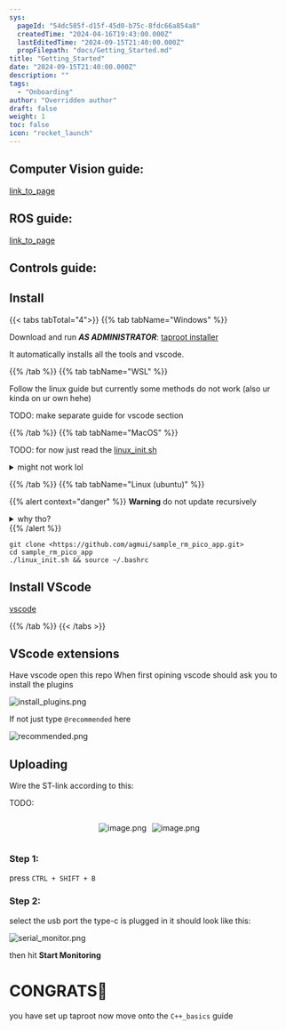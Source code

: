 ```yaml
---
sys:
  pageId: "54dc585f-d15f-45d0-b75c-8fdc66a854a8"
  createdTime: "2024-04-16T19:43:00.000Z"
  lastEditedTime: "2024-09-15T21:40:00.000Z"
  propFilepath: "docs/Getting_Started.md"
title: "Getting_Started"
date: "2024-09-15T21:40:00.000Z"
description: ""
tags:
  - "Onboarding"
author: "Overridden author"
draft: false
weight: 1
toc: false
icon: "rocket_launch"
---
```


## Computer Vision guide:

[link_to_page](86d45bc0-388b-4d26-8848-44f255f73d0e)

## ROS guide:

[link_to_page](3c76c1de-ec8f-46d6-8b0a-294005edc2d5)

## Controls guide:

## Install

{{< tabs tabTotal="4">}}
{{% tab tabName="Windows" %}}

Download and run _**AS ADMINISTRATOR**_: [taproot installer](https://github.com/Thornbots/TeachingFreshies/releases/tag/1.0)

It automatically installs all the tools and vscode.

{{% /tab %}}
{{% tab tabName="WSL" %}}

Follow the linux guide but currently some methods do not work (also ur kinda on ur own hehe)

TODO: make separate guide for vscode section

{{% /tab %}}
{{% tab tabName="MacOS" %}}

TODO: for now just read the [linux_init.sh](https://github.com/agmui/sample_rm_pico_app/blob/main/linux_init.sh)

<details>
<summary>might not work lol</summary>

`brew install libusb pkg-config`

Next install: [vscode](https://code.visualstudio.com/Download)

</details>

{{% /tab %}}
{{% tab tabName="Linux (ubuntu)" %}}

{{% alert context="danger" %}}
**Warning** do not update recursively
<details>
<summary>why tho?</summary>
There are some submodules that may go on for a while (like tinyusb) and I highly
recommend you don't need to get them.
If you want to see what submodules I update just look in `linux_init.sh`
</details>
{{% /alert %}}

```shell
git clone <https://github.com/agmui/sample_rm_pico_app.git>
cd sample_rm_pico_app
./linux_init.sh && source ~/.bashrc
```

## Install VScode

[vscode](https://code.visualstudio.com/Download)

{{% /tab %}}
{{< /tabs >}}

## VScode extensions

Have vscode open this repo
When first opining vscode should ask you to install the plugins

![install_plugins.png](https://prod-files-secure.s3.us-west-2.amazonaws.com/d518164a-d88e-44d1-a4ee-3adb3bd8bce0/89bd30f0-1825-4e77-867b-0a41ce370880/install_plugins.png?X-Amz-Algorithm=AWS4-HMAC-SHA256&X-Amz-Content-Sha256=UNSIGNED-PAYLOAD&X-Amz-Credential=ASIAZI2LB466ZGFG6XN4%2F20250308%2Fus-west-2%2Fs3%2Faws4_request&X-Amz-Date=20250308T030109Z&X-Amz-Expires=3600&X-Amz-Security-Token=IQoJb3JpZ2luX2VjEAsaCXVzLXdlc3QtMiJGMEQCIGM2i58SbI%2B%2BK7EBNqN24deMXq%2FOE1LqMgne7QH9nLM6AiBeX5aZmL2Y8gYjSbAV1oSgcoJG0NG3a2kJ9vpxqlaL3Sr%2FAwhUEAAaDDYzNzQyMzE4MzgwNSIMsWo76QhuaULsXYweKtwDolM5lPEqXyaBAC9A6qM%2FU1BY7Vu7Ohj41G2x0Ept5X%2FCvjFCALCTWYAgHzBw0MN2J%2Bqgp7lZkzkI%2BODd%2Bgwhr4ZQJ%2BryAvFs50nJ2tN0VLZvp8u7Q%2F5JwrsUQsPklQGl8MJwCf7TCJVMU159rvwsLvRIt9KG%2BAn%2Ba9o4BCC%2Bn%2FiA4gxDH3nTlX5u3JTQGsfaY8Wh7VNVxtlxouPpVs2F6P1Y6pRVdQ3pl56fu1ydX%2F6jiysCV25nmECbps5AeS89ki8E5V12KupSjo2dXNnroYvlxR11xPH5sj3VzYofHGL65ZzQO19mPPFY1GHx4bMnRypuT%2FvMICAiG1qD29MU2nXj9G%2B3GkbjUpfcYutHEccXqwpw%2BzhLgnFhWIiHb4ToyKvP3BQ5ZD9y9kFxFUTSY5DDcCNSadeIF4OQaorDukTpIdM6zaslEtUU7fQEVynJsFXxCpEhOpPX3f3IkJDPBvQZ4coi7f2gVCMp2oh0z3gwxJjQfv2g113Ll8B2vYWHI1PdD%2F2GghEVvTpS1AuBOWT0K6sC9wQYe0%2FfR03eo0ED09%2Bn4UPhhpSAazFHbBeZjNU205K5mJ2RGal7iIS36SX76D0AJebqT4lLtaHqyBq8yGsgHtemp1O7lqAwwdyuvgY6pgF1NfIuoaGew56PyRwAbijsu9t3GEkkp3jwwtClhrScB6eUa0DT%2FA6B3BO6VvTRXxfFB3ZgAuBJf21FwHIdfxldvbOll07naCZn6UT%2BWimGAMh%2BH1vHPYdCI7kq6JvWeXRulAVKhj4esWbFlaGUoOLvF09%2BZbCFGAkzLrlxRiBE5jSvVKxDIPRw5rLl7kTkHMl6O1JCEEZLqgwOZl%2BMwahelmbmohPe&X-Amz-Signature=15799b350ebd42106fc964a8ba7f79d6e928c83a2621c77b03f2370ea4d8485e&X-Amz-SignedHeaders=host&x-id=GetObject)

If not just type `@recommended` here  

![recommended.png](https://prod-files-secure.s3.us-west-2.amazonaws.com/d518164a-d88e-44d1-a4ee-3adb3bd8bce0/61e661e9-5d85-4dfc-be0d-8d2097a5e793/recommended.png?X-Amz-Algorithm=AWS4-HMAC-SHA256&X-Amz-Content-Sha256=UNSIGNED-PAYLOAD&X-Amz-Credential=ASIAZI2LB466ZGFG6XN4%2F20250308%2Fus-west-2%2Fs3%2Faws4_request&X-Amz-Date=20250308T030109Z&X-Amz-Expires=3600&X-Amz-Security-Token=IQoJb3JpZ2luX2VjEAsaCXVzLXdlc3QtMiJGMEQCIGM2i58SbI%2B%2BK7EBNqN24deMXq%2FOE1LqMgne7QH9nLM6AiBeX5aZmL2Y8gYjSbAV1oSgcoJG0NG3a2kJ9vpxqlaL3Sr%2FAwhUEAAaDDYzNzQyMzE4MzgwNSIMsWo76QhuaULsXYweKtwDolM5lPEqXyaBAC9A6qM%2FU1BY7Vu7Ohj41G2x0Ept5X%2FCvjFCALCTWYAgHzBw0MN2J%2Bqgp7lZkzkI%2BODd%2Bgwhr4ZQJ%2BryAvFs50nJ2tN0VLZvp8u7Q%2F5JwrsUQsPklQGl8MJwCf7TCJVMU159rvwsLvRIt9KG%2BAn%2Ba9o4BCC%2Bn%2FiA4gxDH3nTlX5u3JTQGsfaY8Wh7VNVxtlxouPpVs2F6P1Y6pRVdQ3pl56fu1ydX%2F6jiysCV25nmECbps5AeS89ki8E5V12KupSjo2dXNnroYvlxR11xPH5sj3VzYofHGL65ZzQO19mPPFY1GHx4bMnRypuT%2FvMICAiG1qD29MU2nXj9G%2B3GkbjUpfcYutHEccXqwpw%2BzhLgnFhWIiHb4ToyKvP3BQ5ZD9y9kFxFUTSY5DDcCNSadeIF4OQaorDukTpIdM6zaslEtUU7fQEVynJsFXxCpEhOpPX3f3IkJDPBvQZ4coi7f2gVCMp2oh0z3gwxJjQfv2g113Ll8B2vYWHI1PdD%2F2GghEVvTpS1AuBOWT0K6sC9wQYe0%2FfR03eo0ED09%2Bn4UPhhpSAazFHbBeZjNU205K5mJ2RGal7iIS36SX76D0AJebqT4lLtaHqyBq8yGsgHtemp1O7lqAwwdyuvgY6pgF1NfIuoaGew56PyRwAbijsu9t3GEkkp3jwwtClhrScB6eUa0DT%2FA6B3BO6VvTRXxfFB3ZgAuBJf21FwHIdfxldvbOll07naCZn6UT%2BWimGAMh%2BH1vHPYdCI7kq6JvWeXRulAVKhj4esWbFlaGUoOLvF09%2BZbCFGAkzLrlxRiBE5jSvVKxDIPRw5rLl7kTkHMl6O1JCEEZLqgwOZl%2BMwahelmbmohPe&X-Amz-Signature=36c48773f27ebbb1ccd25d27708a19fac46117b07913447fd151b6b98a7b3762&X-Amz-SignedHeaders=host&x-id=GetObject)

## Uploading

Wire the ST-link according to this:

TODO:

<div style="display: flex;flex-direction: row; column-gap:10px; max-width: 630px;justify-content: center;">
<div>

![image.png](https://prod-files-secure.s3.us-west-2.amazonaws.com/d518164a-d88e-44d1-a4ee-3adb3bd8bce0/210ecb78-1116-4d7b-b9b7-2292f66fa2c2/image.png?X-Amz-Algorithm=AWS4-HMAC-SHA256&X-Amz-Content-Sha256=UNSIGNED-PAYLOAD&X-Amz-Credential=ASIAZI2LB466V5W7L25A%2F20250308%2Fus-west-2%2Fs3%2Faws4_request&X-Amz-Date=20250308T030111Z&X-Amz-Expires=3600&X-Amz-Security-Token=IQoJb3JpZ2luX2VjEAsaCXVzLXdlc3QtMiJHMEUCIGtjEg%2Brcvqo8f1kH%2FEWQh%2BP3DeqcRgASIK767w3sK%2B0AiEAk3wXSu%2F4nT578VvNogPCJ0WdUsapW0ftQVJOpM8w75Eq%2FwMIVBAAGgw2Mzc0MjMxODM4MDUiDBq5uG3kyVI8WDdtJircA4xRHaloK8E9i9EAgnPTz8R3BcGyBPyPPLdfDwvhd3cw%2FhbkZ%2FzHIyW4%2FmHhIhDz4WC%2FKJ3o7njdkSwKOBe9WF9UZ4iq92LSlHtAAX9hsogTsvxmCzeNifk4%2FCJ5Aw9we9FgkQwnmFaZCvMSg2QNZuE8uad4bVU7VDL7X%2FHs%2FaHBit7PXAf3DJmC1ZGClkHGjkPcTD9%2BsNvoztUExw9zxOWZ%2BHdqbT0uHo58BdUJaziprwZHA0ynPnvTmohM7oMgbO1t%2F%2Bhj5v7YtEkBI7qFdLVvKJKvbeGzYj1Y17mg13masmZDQVqqDMzASv1AG0DoO%2FKcaMcLTDLZ95NLNd4iPXTTpN0%2BVihbHZnaiInuFSjVJafgkQrZnb%2B6tq2JMrgr9Ym7DgOPomNePWI09QV6Puhn1hU3BX9kMS%2BOejjpnxwIvxysrPwNZBO8Do%2BsvBc04DQwXgk4veE%2Fuzl72N%2FXln8GJXjlbgDqNnR6c6e1JSMJ0lViLpawPt%2F4FqfkpGtkp6Nix6vPMJtvVxQdqh9YC1ZpF5gDQlsbbT68U8IANHq467ijE5xq%2FrhaOJ%2BHcV3tn%2FQ4kZTXOEhKNjrLJ1h7tMQv3yT0bvB8rOJMxGorbxH5TezgiMwlnC0HJO3PMN3crr4GOqUB%2BZe7NlpYJuZQGioSfPbRI2lcp92TOdHx8RJ3nIQ93ZYLEikpEsHAQWM%2B7B86rxBD8U0aG6PTHkvouODb85Q626nlkbzsmtrmsfRt8iruBXkLyoSE3kvXzQ9zcEwi6noGl41AEV805TkII1cela2TAeQYYnje67QOkL8qNdXXS0IjgyqozFbgmL4TZRsAep9uqKnHmTxUip0b5094597VDLA5AUAv&X-Amz-Signature=775ab94976845e8d98212b66b900940c691af809d501f8c6c19a47b0233a149a&X-Amz-SignedHeaders=host&x-id=GetObject)

</div>
<div>

![image.png](https://prod-files-secure.s3.us-west-2.amazonaws.com/d518164a-d88e-44d1-a4ee-3adb3bd8bce0/33a0fd0f-8ca6-4a86-8e09-26e95ded1fff/image.png?X-Amz-Algorithm=AWS4-HMAC-SHA256&X-Amz-Content-Sha256=UNSIGNED-PAYLOAD&X-Amz-Credential=ASIAZI2LB466R6VRCFZY%2F20250308%2Fus-west-2%2Fs3%2Faws4_request&X-Amz-Date=20250308T030112Z&X-Amz-Expires=3600&X-Amz-Security-Token=IQoJb3JpZ2luX2VjEAsaCXVzLXdlc3QtMiJIMEYCIQD5Rr53LPKjAgjYBZ8sFyn2cT9HEJqOX5shg5YFH0IP5AIhANxcmpe3QFR4k6DXuXT9gR1PPV4OYJqhbx%2B9UTtPbAgqKv8DCFQQABoMNjM3NDIzMTgzODA1IgzZjf6i%2FSst%2FH2qlEIq3AMYHcBsCn%2FYHDn9k0jQE5H33P2G%2BvhF%2F30zw9UEsXBPXkUFd4qqg9d2nm6tKZZqGUoQzGJ9yz5sVdmrlK8W8J1SbWnMsTFQK2ZyXHVfiOWPV650t5%2BANqPwyDGEZ4STF9PV2Kx1yBzvJEpojuMuwoC%2BFAmuvuvFJS3tzXUudfoKZXttlyE%2FIogsIqO1RmrhZdKylGRHbJT6MQLu8Fxu4wl4eM%2BzGwwmgvWv97J7D8X7FXfneD3i3JSYoTaAXdCicOhYoMtXWwZWD7WaKJYpUl21bulrHM7wjeeW811z8PWC7DaxHHqUrlrtSOh%2B0TYBWRDPB7O0qzjrM%2FII%2FrUjmYT95cEorZKFAho8BH7BgEZvxnk%2BOfLdth3WCJ5OyXarQVrjg6YGFa7tsR7rZ74M3rpc4chX3V8vr63VRpbCYCsJwLQ5GkCbGUsGYJiKQuOS%2Bghysqi0zP7oeDBbs1KRyvxgwzacjRf9miIrPR7aHblLaH6GjO1bjx6YN%2FfD6xkqmG314heIW562%2F6Ujz%2Fmwqj0JQe%2FAc%2BzlY9l3l1ECQnuoifF%2Fe%2BDfISxrJYBRN44D7K6mF%2BT1kzvn427fNUv8vAS6OF1dwND1kKnL0KKaAJFQVHxKEWTsh6deqiP9KjDB3K6%2BBjqkAdEViKU6ia0eW4CpBYt44NEMWBH4ZP%2FHvOGC6ndw%2Fu2t3KOIkscjcT%2BEZJ3tvIjMrqyN1PNcbJDMTLeQs%2B6u2CnTJCmV0IsXgoz4ASBXQBv6AgUAvswJtptxqsVAcrNke42GYHUEYa84J3YHH89vpyWnrCae9k7DI19gjTvHAorxAB11n3cMbATe2LPpKGJyDgRkKzTJNZOLrCeHhFcH93u792VJ&X-Amz-Signature=fa86bb0b19e38149d83f391258e80e3c0de83614d3382a0fb660a7d1e1a65fea&X-Amz-SignedHeaders=host&x-id=GetObject)

</div>
</div>

### Step 1:

press `CTRL + SHIFT + B`

### Step 2:

select the usb port the type-c is plugged in it should look like this:

![serial_monitor.png](https://prod-files-secure.s3.us-west-2.amazonaws.com/d518164a-d88e-44d1-a4ee-3adb3bd8bce0/f03f4774-05d4-4393-b6a0-d5efb6d315ab/serial_monitor.png?X-Amz-Algorithm=AWS4-HMAC-SHA256&X-Amz-Content-Sha256=UNSIGNED-PAYLOAD&X-Amz-Credential=ASIAZI2LB466ZGFG6XN4%2F20250308%2Fus-west-2%2Fs3%2Faws4_request&X-Amz-Date=20250308T030109Z&X-Amz-Expires=3600&X-Amz-Security-Token=IQoJb3JpZ2luX2VjEAsaCXVzLXdlc3QtMiJGMEQCIGM2i58SbI%2B%2BK7EBNqN24deMXq%2FOE1LqMgne7QH9nLM6AiBeX5aZmL2Y8gYjSbAV1oSgcoJG0NG3a2kJ9vpxqlaL3Sr%2FAwhUEAAaDDYzNzQyMzE4MzgwNSIMsWo76QhuaULsXYweKtwDolM5lPEqXyaBAC9A6qM%2FU1BY7Vu7Ohj41G2x0Ept5X%2FCvjFCALCTWYAgHzBw0MN2J%2Bqgp7lZkzkI%2BODd%2Bgwhr4ZQJ%2BryAvFs50nJ2tN0VLZvp8u7Q%2F5JwrsUQsPklQGl8MJwCf7TCJVMU159rvwsLvRIt9KG%2BAn%2Ba9o4BCC%2Bn%2FiA4gxDH3nTlX5u3JTQGsfaY8Wh7VNVxtlxouPpVs2F6P1Y6pRVdQ3pl56fu1ydX%2F6jiysCV25nmECbps5AeS89ki8E5V12KupSjo2dXNnroYvlxR11xPH5sj3VzYofHGL65ZzQO19mPPFY1GHx4bMnRypuT%2FvMICAiG1qD29MU2nXj9G%2B3GkbjUpfcYutHEccXqwpw%2BzhLgnFhWIiHb4ToyKvP3BQ5ZD9y9kFxFUTSY5DDcCNSadeIF4OQaorDukTpIdM6zaslEtUU7fQEVynJsFXxCpEhOpPX3f3IkJDPBvQZ4coi7f2gVCMp2oh0z3gwxJjQfv2g113Ll8B2vYWHI1PdD%2F2GghEVvTpS1AuBOWT0K6sC9wQYe0%2FfR03eo0ED09%2Bn4UPhhpSAazFHbBeZjNU205K5mJ2RGal7iIS36SX76D0AJebqT4lLtaHqyBq8yGsgHtemp1O7lqAwwdyuvgY6pgF1NfIuoaGew56PyRwAbijsu9t3GEkkp3jwwtClhrScB6eUa0DT%2FA6B3BO6VvTRXxfFB3ZgAuBJf21FwHIdfxldvbOll07naCZn6UT%2BWimGAMh%2BH1vHPYdCI7kq6JvWeXRulAVKhj4esWbFlaGUoOLvF09%2BZbCFGAkzLrlxRiBE5jSvVKxDIPRw5rLl7kTkHMl6O1JCEEZLqgwOZl%2BMwahelmbmohPe&X-Amz-Signature=43c04136233c46377dcc93df7de4ed671a8f4ed1a94d661c5e43fd4dd8b67a5a&X-Amz-SignedHeaders=host&x-id=GetObject)

then hit **Start Monitoring**

# CONGRATS🎉

you have set up taproot now move onto the `C++_basics` guide
